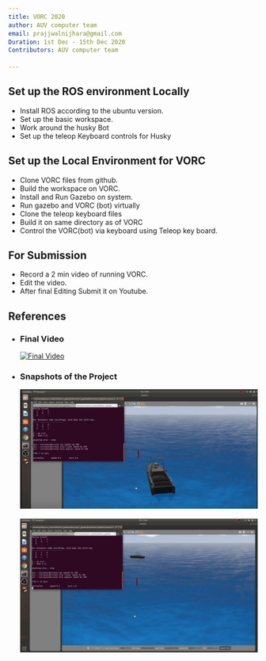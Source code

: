 ```yaml
---
title: VORC 2020
author: AUV computer team
email: prajjwalnijhara@gmail.com
Duration: 1st Dec - 15th Dec 2020
Contributors: AUV computer team 

---
```


## Set up the ROS environment Locally

- Install ROS according to the ubuntu version.
- Set up the basic workspace.
- Work around the husky Bot
- Set up the teleop Keyboard controls for Husky

## Set up the Local Environment for VORC

- Clone VORC files from github.
- Build the workspace on VORC.
- Install and Run Gazebo on system.
- Run gazebo and VORC (bot) virtually
- Clone the teleop keyboard files
- Build it on same directory as of VORC
- Control the VORC(bot) via keyboard using Teleop key board.

## For Submission

- Record a 2 min video of running VORC.
- Edit the video.
- After final Editing Submit it on Youtube.

## References

- ### Final Video

    [![Final Video](http://img.youtube.com/vi/S0Tsddfq03k/0.jpg)](https://www.youtube.com/watch?v=S0Tsddfq03k)

- ### Snapshots of the Project

    ![Snapshot of Project](./static/vorc_2.jpg)<br><br>
    ![Snapshot of Project](./static/vorc_1.jpg)
